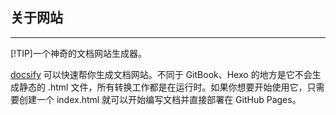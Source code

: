 ## 关于网站

---
[!TIP]一个神奇的文档网站生成器。

[docsify](https://docsify.js.org/) 可以快速帮你生成文档网站。不同于 GitBook、Hexo 的地方是它不会生成静态的 .html 文件，所有转换工作都是在运行时。如果你想要开始使用它，只需要创建一个 index.html 就可以开始编写文档并直接部署在 GitHub Pages。